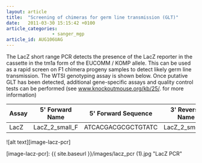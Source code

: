 ```yaml
---
layout: article
title:  "Screening of chimeras for germ line transmission (GLT)"
date:   2011-03-30 15:15:42 +0100
article_categories:
                 - sanger_mgp
article_id: AUG106UAG
---
```


The LacZ short range PCR detects the presence of the LacZ reporter in the cassette in the tm1a form of the EUCOMM / KOMP allele. This can be used as a rapid screen on F1 chimera progeny samples to detect likely germ line transmission. The WTSI genotyping assay is shown below. Once putative GLT has been detected, additional gene-specific assays and quality control tests can be performed (see www.knockoutmouse.org/kb/25/. for more information)


| Assay | 5' Forward Name | 5' Forward Sequence | 3' Reverse Name | 3' Reverse Sequence | Product size |
|-------|-----------------|---------------------|-----------------|---------------------|--------------|
| LacZ | LacZ_2_small_F | ATCACGACGCGCTGTATC | LacZ_2_small_R | ACATCGGGCAAATAATATCG | 108bp| 

![alt text][image-lacz-pcr]

[image-lacz-pcr]: {{ site.baseurl }}/images/lacz_pcr (1).jpg "LacZ PCR"